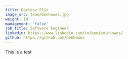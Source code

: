 ```yaml
---
title: Bartosz Flis
image_src: team/benhowes.jpg
weight: 10
management: "false"
job_title: Software Engineer
linkedin: https://www.linkedin.com/in/benjaminhowes/
github: https://github.com/benhowes
---
```


This is a test 